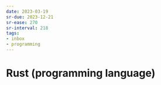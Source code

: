 ```yaml
---
date: 2023-03-19
sr-due: 2023-12-21
sr-ease: 270
sr-interval: 218
tags:
- inbox
- programming
---
```


# Rust (programming language)
